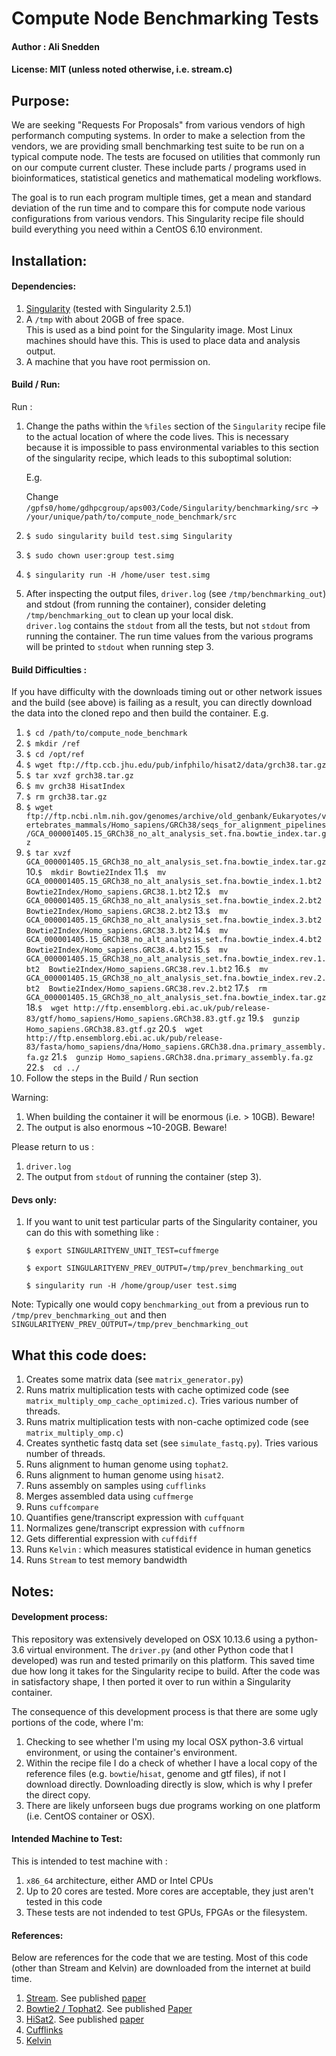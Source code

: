 # Compute Node Benchmarking Tests
#### Author : Ali Snedden
#### License: MIT (unless noted otherwise, i.e. stream.c)
## Purpose:
We are seeking "Requests For Proposals" from various vendors of high performanch computing systems.
In order to make a selection from the vendors, we are providing small benchmarking test suite to be run on a typical compute node.
The tests are focused on utilities that commonly run on our compute current cluster. 
These include parts / programs used in bioinformatices, statistical genetics and mathematical modeling workflows.

The goal is to run each program multiple times, get a mean and standard deviation of the run time and to compare this for compute node various configurations from various vendors.
This Singularity recipe file should build everything you need within a CentOS 6.10 environment. 


## Installation:
#### Dependencies:
1. [Singularity](https://www.sylabs.io/guides/2.5/user-guide/index.html) (tested with Singularity 2.5.1)
2. A `/tmp` with about 20GB of free space.  
   This is used as a bind point for the Singularity image. 
   Most Linux machines should have this. This is used to place data and analysis output. 
3. A machine that you have root permission on. 

#### Build / Run:
Run : 
1.  Change the paths within the `%files` section of the `Singularity` recipe file to 
    the actual location of where the code lives.
    This is necessary because it is impossible to pass environmental variables to this section of the singularity recipe, which leads to this suboptimal solution:
    
    E.g.
    
    Change `/gpfs0/home/gdhpcgroup/aps003/Code/Singularity/benchmarking/src` -> 
    `/your/unique/path/to/compute_node_benchmark/src`

    
2. `$ sudo singularity build test.simg Singularity`
3. `$ sudo chown user:group test.simg`
4. `$ singularity run -H /home/user test.simg`
5.  After inspecting the output files, `driver.log` (see `/tmp/benchmarking_out`) and stdout (from running the container), consider deleting `/tmp/benchmarking_out` to clean up your local disk.  
    `driver.log` contains the `stdout` from all the tests, but not `stdout` from running the container. 
    The run time values from the various programs will be printed to `stdout` when running step 3.

#### Build Difficulties :
If you have difficulty with the downloads timing out or other network issues and the build (see above) is failing as a result, you can directly download the data into the cloned repo and then build the container.
E.g.

1. `$ cd /path/to/compute_node_benchmark`
2. `$ mkdir /ref`
3. `$ cd /opt/ref`
4. `$ wget ftp://ftp.ccb.jhu.edu/pub/infphilo/hisat2/data/grch38.tar.gz `
5. `$ tar xvzf grch38.tar.gz`
6. `$ mv grch38 HisatIndex`
7. `$ rm grch38.tar.gz`
8. `$ wget ftp://ftp.ncbi.nlm.nih.gov/genomes/archive/old_genbank/Eukaryotes/vertebrates_mammals/Homo_sapiens/GRCh38/seqs_for_alignment_pipelines/GCA_000001405.15_GRCh38_no_alt_analysis_set.fna.bowtie_index.tar.gz`
9. `$ tar xvzf GCA_000001405.15_GRCh38_no_alt_analysis_set.fna.bowtie_index.tar.gz`
10.`$  mkdir Bowtie2Index`
11.`$  mv GCA_000001405.15_GRCh38_no_alt_analysis_set.fna.bowtie_index.1.bt2  Bowtie2Index/Homo_sapiens.GRC38.1.bt2`
12.`$  mv GCA_000001405.15_GRCh38_no_alt_analysis_set.fna.bowtie_index.2.bt2  Bowtie2Index/Homo_sapiens.GRC38.2.bt2`
13.`$  mv GCA_000001405.15_GRCh38_no_alt_analysis_set.fna.bowtie_index.3.bt2  Bowtie2Index/Homo_sapiens.GRC38.3.bt2`
14.`$  mv GCA_000001405.15_GRCh38_no_alt_analysis_set.fna.bowtie_index.4.bt2  Bowtie2Index/Homo_sapiens.GRC38.4.bt2`
15.`$  mv GCA_000001405.15_GRCh38_no_alt_analysis_set.fna.bowtie_index.rev.1.bt2  Bowtie2Index/Homo_sapiens.GRC38.rev.1.bt2`
16.`$  mv GCA_000001405.15_GRCh38_no_alt_analysis_set.fna.bowtie_index.rev.2.bt2  Bowtie2Index/Homo_sapiens.GRC38.rev.2.bt2`
17.`$  rm GCA_000001405.15_GRCh38_no_alt_analysis_set.fna.bowtie_index.tar.gz`
18.`$  wget http://ftp.ensemblorg.ebi.ac.uk/pub/release-83/gtf/homo_sapiens/Homo_sapiens.GRCh38.83.gtf.gz`
19.`$  gunzip Homo_sapiens.GRCh38.83.gtf.gz`
20.`$  wget http://ftp.ensemblorg.ebi.ac.uk/pub/release-83/fasta/homo_sapiens/dna/Homo_sapiens.GRCh38.dna.primary_assembly.fa.gz`
21.`$  gunzip Homo_sapiens.GRCh38.dna.primary_assembly.fa.gz`
22.`$  cd ../`
23. Follow the steps in the Build / Run section

Warning:
1. When building the container it will be enormous (i.e. > 10GB). Beware!
2. The output is also enormous ~10-20GB. Beware!

Please return to us :
1. `driver.log`
2. The output from `stdout` of running the container (step 3).

#### Devs only:
1. If you want to unit test particular parts of the Singularity container, you can do this with something like :

   `$ export SINGULARITYENV_UNIT_TEST=cuffmerge`

   `$ export SINGULARITYENV_PREV_OUTPUT=/tmp/prev_benchmarking_out`

   `$ singularity run -H /home/group/user test.simg`

Note:
Typically one would copy `benchmarking_out` from a previous run to `/tmp/prev_benchmarking_out` and then `SINGULARITYENV_PREV_OUTPUT=/tmp/prev_benchmarking_out`


## What this code does:
1. Creates some matrix data (see `matrix_generator.py`)
2. Runs matrix multiplication tests with cache optimized code (see `matrix_multiply_omp_cache_optimized.c`). Tries various number of threads.
3. Runs matrix multiplication tests with non-cache optimized code (see `matrix_multiply_omp.c`)
4. Creates synthetic fastq data set (see `simulate_fastq.py`). Tries various number of threads.
5. Runs alignment to human genome using `tophat2`.
6. Runs alignment to human genome using `hisat2`.
7. Runs assembly on samples using `cufflinks`
8. Merges assembled data using `cuffmerge`
9. Runs `cuffcompare`
10. Quantifies gene/transcript expression with `cuffquant`
11. Normalizes gene/transcript expression with `cuffnorm`
12. Gets differential expression with `cuffdiff`
13. Runs `Kelvin` : which measures statistical evidence in human genetics
14. Runs `Stream` to test memory bandwidth


## Notes:
#### Development process:
This repository was extensively developed on OSX 10.13.6 using a python-3.6 virtual environment.
The `driver.py` (and other Python code that I developed) was run and tested primarily on this platform.
This saved time due how long it takes for the Singularity recipe to build.
After the code was in satisfactory shape, I then ported it over to run within a Singularity container.

The consequence of this development process is that there are some ugly portions of the code, where I'm:
1. Checking to see whether I'm using my local OSX python-3.6 virtual environment, or using the container's environment.
2. Within the recipe file I do a check of whether I have a local copy of the reference files (e.g. `bowtie`/`hisat`, genome and gtf files), if not I download directly. 
Downloading directly is slow, which is why I prefer the direct copy.
3. There are likely unforseen bugs due programs working on one platform (i.e. CentOS container or OSX).

#### Intended Machine to Test:
This is intended to test machine with : 
1. `x86_64` architecture, either AMD or Intel CPUs
2. Up to 20 cores are tested. More cores are acceptable, they just aren't tested in this code
3. These tests are not indended to test GPUs, FPGAs or the filesystem.

#### References:
Below are references for the code that we are testing. Most of this code (other than Stream and Kelvin) are downloaded from the internet at build time.
1. [Stream](http://www.cs.virginia.edu/stream/ref.html#why). See published [paper](https://www.researchgate.net/publication/51992086_Memory_bandwidth_and_machine_balance_in_high_performance_computers)
2. [Bowtie2 / Tophat2](https://ccb.jhu.edu/software/tophat/manual.shtml). See published [Paper](https://genomebiology.biomedcentral.com/articles/10.1186/gb-2013-14-4-r36)
3. [HiSat2](https://ccb.jhu.edu/software/hisat2/index.shtml). See published [paper](https://www.nature.com/articles/nmeth.3317)
4. [Cufflinks](http://cole-trapnell-lab.github.io/cufflinks/cuffcompare/index.html)
5. [Kelvin](https://www.karger.com/Article/Abstract/330634)



